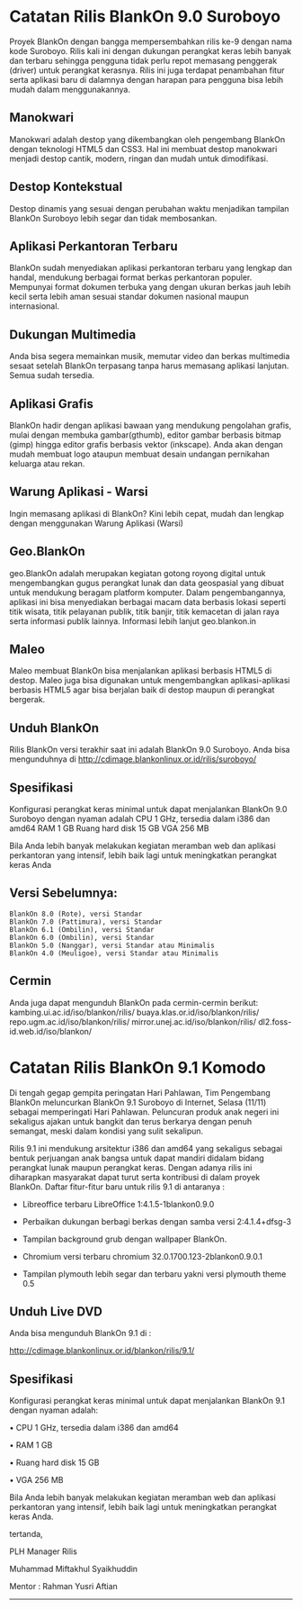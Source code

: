 # Catatan Rilis BlankOn 9.0 Suroboyo

Proyek BlankOn dengan bangga mempersembahkan rilis ke-9 dengan nama kode Suroboyo. Rilis kali ini dengan dukungan perangkat keras lebih banyak dan terbaru sehingga pengguna tidak perlu repot memasang penggerak (driver) untuk perangkat kerasnya. Rilis ini juga terdapat penambahan fitur serta aplikasi baru di dalamnya dengan harapan para pengguna bisa lebih mudah dalam menggunakannya.

## Manokwari

Manokwari adalah destop yang dikembangkan oleh pengembang BlankOn dengan teknologi HTML5 dan CSS3. Hal ini membuat destop manokwari menjadi destop cantik, modern, ringan dan mudah untuk dimodifikasi.

## Destop Kontekstual
Destop dinamis yang sesuai dengan perubahan waktu menjadikan tampilan BlankOn Suroboyo lebih segar dan tidak membosankan.

## Aplikasi Perkantoran Terbaru
BlankOn sudah menyediakan aplikasi perkantoran terbaru yang lengkap dan handal, mendukung berbagai format berkas perkantoran populer.
Mempunyai format dokumen terbuka yang dengan ukuran berkas jauh lebih kecil serta lebih aman sesuai standar dokumen nasional maupun internasional.

## Dukungan Multimedia
Anda bisa segera memainkan musik, memutar video dan berkas multimedia sesaat setelah BlankOn terpasang tanpa harus memasang aplikasi lanjutan. Semua sudah tersedia.

## Aplikasi Grafis
BlankOn hadir dengan aplikasi bawaan yang mendukung pengolahan grafis, mulai dengan membuka gambar(gthumb), editor gambar berbasis bitmap (gimp) hingga editor grafis berbasis vektor (inkscape). Anda akan dengan mudah membuat logo ataupun membuat desain undangan pernikahan keluarga atau rekan.

## Warung Aplikasi - Warsi
Ingin memasang aplikasi di BlankOn? Kini lebih cepat, mudah dan lengkap dengan menggunakan Warung Aplikasi (Warsi)

## Geo.BlankOn
geo.BlankOn adalah merupakan kegiatan gotong royong digital untuk mengembangkan gugus perangkat lunak dan data geospasial yang dibuat untuk mendukung beragam platform komputer. Dalam pengembangannya, aplikasi ini bisa menyediakan berbagai macam data berbasis lokasi seperti titik wisata, titik pelayanan publik, titik banjir, titik kemacetan di jalan raya serta informasi publik lainnya.
Informasi lebih lanjut geo.blankon.in

## Maleo
Maleo membuat BlankOn bisa menjalankan aplikasi berbasis HTML5 di destop. Maleo juga bisa digunakan untuk mengembangkan aplikasi-aplikasi berbasis HTML5 agar bisa berjalan baik di destop maupun di perangkat bergerak.

## Unduh BlankOn
Rilis BlankOn versi terakhir saat ini adalah BlankOn 9.0 Suroboyo. Anda bisa mengunduhnya di http://cdimage.blankonlinux.or.id/rilis/suroboyo/

## Spesifikasi
Konfigurasi perangkat keras minimal untuk dapat menjalankan BlankOn 9.0 Suroboyo dengan nyaman adalah
    CPU 1 GHz, tersedia dalam i386 dan amd64
    RAM 1 GB
    Ruang hard disk 15 GB
    VGA 256 MB

Bila Anda lebih banyak melakukan kegiatan meramban web dan aplikasi perkantoran yang intensif, lebih baik lagi untuk meningkatkan perangkat keras Anda

## Versi Sebelumnya:
    BlankOn 8.0 (Rote), versi Standar
    BlankOn 7.0 (Pattimura), versi Standar
    BlankOn 6.1 (Ombilin), versi Standar
    BlankOn 6.0 (Ombilin), versi Standar
    BlankOn 5.0 (Nanggar), versi Standar atau Minimalis
    BlankOn 4.0 (Meuligoe), versi Standar atau Minimalis

## Cermin
Anda juga dapat mengunduh BlankOn pada cermin-cermin berikut:
    kambing.ui.ac.id/iso/blankon/rilis/
    buaya.klas.or.id/iso/blankon/rilis/
    repo.ugm.ac.id/iso/blankon/rilis/
    mirror.unej.ac.id/iso/blankon/rilis/
    dl2.foss-id.web.id/iso/blankon/


# Catatan Rilis BlankOn 9.1 Komodo

Di tengah gegap gempita peringatan Hari Pahlawan, Tim Pengembang BlankOn meluncurkan BlankOn 9.1 Suroboyo di Internet, Selasa (11/11) sebagai memperingati Hari Pahlawan. Peluncuran produk anak negeri ini sekaligus ajakan untuk bangkit dan terus berkarya dengan penuh semangat, meski dalam kondisi yang sulit sekalipun.

Rilis 9.1 ini mendukung arsitektur i386 dan amd64 yang sekaligus sebagai bentuk perjuangan anak bangsa untuk dapat mandiri didalam bidang perangkat lunak maupun perangkat keras. Dengan adanya rilis ini diharapkan masyarakat dapat turut serta kontribusi di dalam proyek BlankOn. Daftar fitur-fitur baru untuk rilis 9.1 di antaranya :

  *  Libreoffice terbaru LibreOffice 1:4.1.5-1blankon0.9.0

  *  Perbaikan dukungan berbagi berkas dengan samba versi 2:4.1.4+dfsg-3

  *  Tampilan background grub dengan wallpaper BlankOn.

  *  Chromium versi terbaru chromium 32.0.1700.123-2blankon0.9.0.1

  *  Tampilan plymouth lebih segar dan terbaru yakni versi plymouth theme 0.5


## Unduh Live DVD

Anda bisa mengunduh BlankOn 9.1 di :

http://cdimage.blankonlinux.or.id/blankon/rilis/9.1/


## Spesifikasi
Konfigurasi perangkat keras minimal untuk dapat menjalankan BlankOn 9.1 dengan nyaman adalah:

• CPU 1 GHz, tersedia dalam i386 dan amd64

• RAM 1 GB

• Ruang hard disk 15 GB

• VGA 256 MB

Bila Anda lebih banyak melakukan kegiatan meramban web dan aplikasi perkantoran yang intensif, lebih baik lagi untuk meningkatkan perangkat keras Anda.

tertanda,

PLH Manager Rilis

Muhammad Miftakhul Syaikhuddin


Mentor : Rahman Yusri Aftian



---
